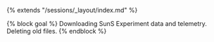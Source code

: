 {% extends "/sessions/_layout/index.md" %}

{% block goal %}
Downloading SunS Experiment data and telemetry. Deleting old files.
{% endblock %}
